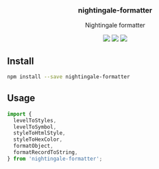 <h3 align="center">
  nightingale-formatter
</h3>

<p align="center">
  Nightingale formatter
</p>

<p align="center">
  <a href="https://npmjs.org/package/nightingale-formatter"><img src="https://img.shields.io/npm/v/nightingale-formatter.svg?style=flat-square"></a>
  <a href="https://circleci.com/gh/christophehurpeau/nightingale"><img src="https://img.shields.io/circleci/project/christophehurpeau/nightingale/master.svg?style=flat-square"></a>
  <a href="https://codecov.io/gh/christophehurpeau/nightingale"><img src="https://img.shields.io/codecov/c/github/christophehurpeau/nightingale/master.svg?style=flat-square"></a>
</p>

## Install

```sh
npm install --save nightingale-formatter
```

## Usage

```js
import {
  levelToStyles,
  levelToSymbol,
  styleToHtmlStyle,
  styleToHexColor,
  formatObject,
  formatRecordToString,
} from 'nightingale-formatter';
```
